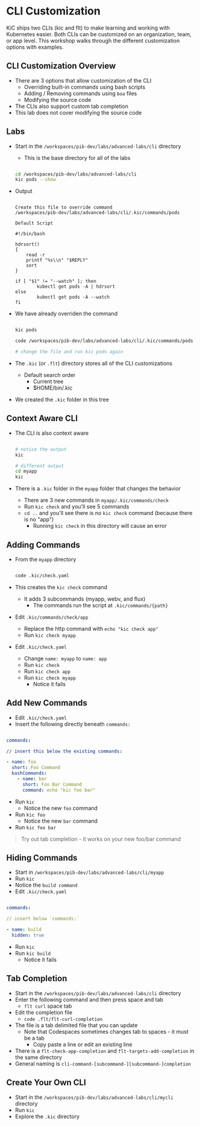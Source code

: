 # CLI Customization

KiC ships two CLIs (kic and flt) to make learning and working with Kubernetes easier. Both CLIs can be customized on an organization, team, or app level. This workshop walks through the different customization options with examples.

## CLI Customization Overview

- There are 3 options that allow customization of the CLI
  - Overriding built-in commands using bash scripts
  - Adding / Removing commands using `boa` files
  - Modifying the source code
- The CLIs also support custom tab completion
- This lab does not cover modifying the source code

## Labs

- Start in the `/workspaces/pib-dev/labs/advanced-labs/cli` directory
  - This is the base directory for all of the labs

  ```bash

  cd /workspaces/pib-dev/labs/advanced-labs/cli
  kic pods --show

  ```

- Output

  ```text

  Create this file to override command
  /workspaces/pib-dev/labs/advanced-labs/cli/.kic/commands/pods

  Default Script

  #!/bin/bash

  hdrsort()
  {
      read -r
      printf "%s\\n" "$REPLY"
      sort
  }

  if [ "$1" != "--watch" ]; then
          kubectl get pods -A | hdrsort
  else
          kubectl get pods -A --watch
  fi

  ```

- We have already overriden the command

  ```bash

  kic pods

  code /workspaces/pib-dev/labs/advanced-labs/cli/.kic/commands/pods

  # change the file and run kic pods again

  ```

- The `.kic` (or `.flt`) directory stores all of the CLI customizations
  - Default search order
    - Current tree
    - $HOME/bin/.kic

- We created the `.kic` folder in this tree

## Context Aware CLI

- The CLI is also context aware

  ```bash

  # notice the output
  kic

  # different output
  cd myapp
  kic

  ```

- There is a `.kic` folder in the `myapp` folder that changes the behavior
  - There are 3 new commands in `myapp/.kic/commands/check`
  - Run `kic check` and you'll see 5 commands
  - `cd ..` and you'll see there is no `kic check` command (because there is no "app")
    - Running `kic check` in this directory will cause an error

## Adding Commands

- From the `myapp` directory

  ```bash

  code .kic/check.yaml

  ```

- This creates the `kic check` command
  - It adds 3 subcommands (myapp, webv, and flux)
    - The commands run the script at `.kic/commands/{path}`

- Edit `.kic/commands/check/app`
  - Replace the http command with `echo "kic check app"`
  - Run `kic check myapp`

- Edit `.kic/check.yaml`
  - Change `name: myapp` to `name: app`
  - Run `kic check`
  - Run `kic check app`
  - Run `kic check myapp`
    - Notice it fails

## Add New Commands

- Edit `.kic/check.yaml`
- Insert the following directly beneath `commands:`

```yaml

commands:

// insert this below the existing commands:

- name: foo
  short: Foo Command
  bashCommands:
    - name: bar
      short: Foo Bar Command
      command: echo "kic foo bar"

```

- Run `kic`
  - Notice the new `foo` command
- Run `kic foo`
  - Notice the new `bar` command
- Run `kic foo bar`

> Try out tab completion - it works on your new foo/bar command

## Hiding Commands

- Start in `/workspaces/pib-dev/labs/advanced-labs/cli/myapp`
- Run `kic`
- Notice the `build command`
- Edit `.kic/check.yaml`

```yaml

commands:

// insert below `commands:`

- name: build
  hidden: true

```

- Run `kic`
- Run `kic build`
  - Notice it fails

## Tab Completion

- Start in the `/workspaces/pib-dev/labs/advanced-labs/cli` directory
- Enter the following command and then press space and tab
  - `flt curl` space tab
- Edit the completion file
  - `code .flt/flt-curl-completion`
- The file is a tab delimited file that you can update
  - Note that Codespaces sometimes changes tab to spaces - it must be a tab
    - Copy paste a line or edit an existing line
- There is a `flt-check-app-completion` and `flt-targets-add-completion` in the same directory
- General naming is `cli-command-[subcommand-][subcommand-]completion`

## Create Your Own CLI

- Start in the `/workspaces/pib-dev/labs/advanced-labs/cli/mycli` directory
- Run `kic`
- Explore the `.kic` directory
